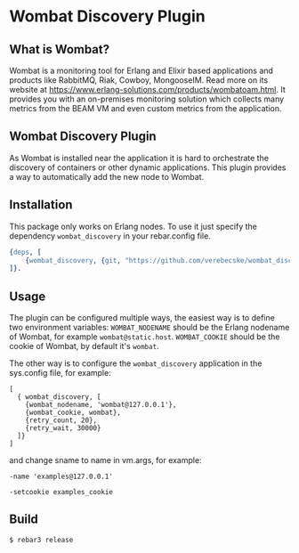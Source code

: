 # Wombat Discovery Plugin

## What is Wombat?

Wombat is a monitoring tool for Erlang and Elixir based applications and products like RabbitMQ, Riak, Cowboy, MongooseIM. Read more on its website at https://www.erlang-solutions.com/products/wombatoam.html. It provides you with an on-premises monitoring solution which collects many metrics from the BEAM VM and even custom metrics from the application.

## Wombat Discovery Plugin

As Wombat is installed near the application it is hard to orchestrate the discovery of containers or other dynamic applications. This plugin provides a way to automatically add the new node to Wombat.

## Installation

This package only works on Erlang nodes. To use it just specify the dependency `wombat_discovery` in your rebar.config file.

```erlang
{deps, [
	{wombat_discovery, {git, "https://github.com/verebecske/wombat_discovery.git", {branch, "master"}}}
]}.
```

## Usage

The plugin can be configured multiple ways, the easiest way is to define two environment variables:
`WOMBAT_NODENAME` should be the Erlang nodename of Wombat, for example `wombat@static.host`.
`WOMBAT_COOKIE` should be the cookie of Wombat, by default it's `wombat`.

The other way is to configure the `wombat_discovery` application in the sys.config file, for example:

```elang
[
  { wombat_discovery, [
  	{wombat_nodename, 'wombat@127.0.0.1'},
  	{wombat_cookie, wombat},
  	{retry_count, 20},
  	{retry_wait, 30000}
  ]}
]
  ```

and change sname to name in vm.args, for example:
```elang
-name 'examples@127.0.0.1'

-setcookie examples_cookie
  ```

Build
-----

    $ rebar3 release
